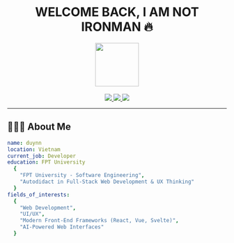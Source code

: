 # <div align="center">WELCOME BACK, I AM NOT IRONMAN 🔥</div>

<div align="center">
  <img src="https://media.giphy.com/media/v1.Y2lkPTc5MGI3NjExNXBlMGF2b3NjYjI1YTFweW1xNnY4MHc1bHRsMndtOTZoZzNyZDJheiZlcD12MV9zdGlja2Vyc19zZWFyY2gmY3Q9cw/LMt9638dO8dftAjtco/giphy.gif" width="100"/>
  <br></br>
</div>

<div align="center">
  <a href="https://facebook.com/nhatpmsg">
    <img src="https://img.shields.io/badge/Facebook-%231877F2.svg?style=for-the-badge&logo=Facebook&logoColor=white"/>
  </a>
  <a href="mailto:nhatpm.sg@gmail.com">
    <img src="https://img.shields.io/badge/Gmail-D14836?style=for-the-badge&logo=gmail&logoColor=white"/>
  </a>
  <a href="https://github.com/nhatpmse">
    <img src="https://img.shields.io/badge/github-%23121011.svg?style=for-the-badge&logo=github&logoColor=white"/>
  </a>
</div>

---

## 👨🏻‍💻 About Me
```yaml
name: duynn
location: Vietnam
current_job: Developer
education: FPT University
  {
    "FPT University - Software Engineering",
    "Autodidact in Full-Stack Web Development & UX Thinking"
  }
fields_of_interests:
  {
    "Web Development",
    "UI/UX",
    "Modern Front-End Frameworks (React, Vue, Svelte)",
    "AI-Powered Web Interfaces"
  }
```
